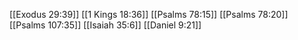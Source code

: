 [[Exodus 29:39]]
[[1 Kings 18:36]]
[[Psalms 78:15]]
[[Psalms 78:20]]
[[Psalms 107:35]]
[[Isaiah 35:6]]
[[Daniel 9:21]]
